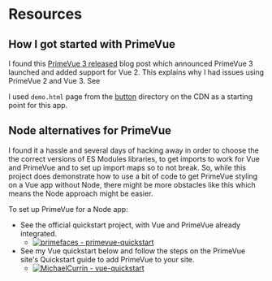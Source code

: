 # Resources

## How I got started with PrimeVue

I found this [PrimeVue 3 released][] blog post which announced PrimeVue 3 launched and added support for Vue 2. This explains why I had issues using PrimeVue 2 and Vue 3. See

[PrimeVue 3 released]: https://dev.to/cagataycivici/primevue-3-0-0-released-for-vue-3-with-60-ui-components-featuring-bootstrap-material-fluent-ui-and-custom-themes-348i

I used `demo.html` page from the [button][] directory on the CDN as a starting point for this app.

[button]: https://unpkg.com/browse/primevue@2.2.3/components/button/


## Node alternatives for PrimeVue

I found it a hassle and several days of hacking away in order to choose the the correct versions of ES Modules libraries, to get imports to work for Vue and PrimeVue and to set up import maps so to not break. So, while this project does demonstrate how to use a bit of code to get PrimeVue styling on a Vue app without Node, there might be more obstacles like this which means the Node approach might be easier.

To set up PrimeVue for a Node app:

- See the official quickstart project, with Vue and PrimeVue already integrated.
    - [![primefaces - primevue-quickstart](https://img.shields.io/static/v1?label=primefaces&message=primevue-quickstart&color=blue&logo=github)](https://github.com/primefaces/primevue-quickstart)
- See my Vue quickstart below and follow the steps on the PrimeVue site's Quickstart guide to add PrimeVue to your site.
    - [![MichaelCurrin - vue-quickstart](https://img.shields.io/static/v1?label=MichaelCurrin&message=vue-quickstart&color=blue&logo=github)](https://github.com/MichaelCurrin/vue-quickstart)
